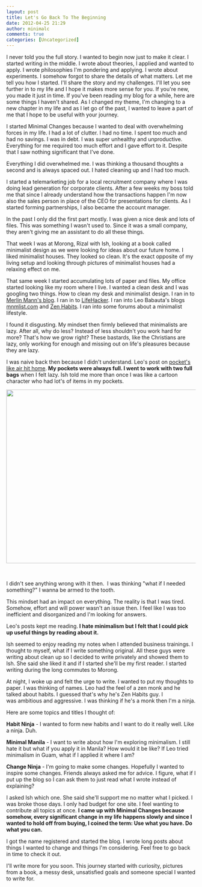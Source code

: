 ```yaml
---
layout: post
title: Let's Go Back To The Beginning
date: 2012-04-25 21:29
author: minimalc
comments: true
categories: [Uncategorized]
---
```

I never told you the full story. I wanted to begin now just to make it clear. I started writing in the middle. I wrote about theories, I applied and wanted to apply. I wrote philosophies I'm pondering and applying. I wrote about experiments. I somehow forgot to share the details of what matters. Let me tell you how I started. I'll share the story and my challenges. I'll let you see further in to my life and I hope it makes more sense for you. If you're new, you made it just in time. If you've been reading my blog for a while, here are some things I haven't shared. As I changed my theme, I'm changing to a new chapter in my life and as I let go of the past, I wanted to leave a part of me that I hope to be useful with your journey.

I started Minimal Changes because I wanted to deal with overwhelming forces in my life. I had a lot of clutter. I had no time. I spent too much and had no savings. I was in debt. I was super unhealthy and unproductive. Everything for me required too much effort and I gave effort to it. Despite that I saw nothing significant that I've done.

Everything I did overwhelmed me. I was thinking a thousand thoughts a second and is always spaced out. I hated cleaning up and I had too much.

I started a telemarketing job for a local recruitment company where I was doing lead generation for corporate clients. After a few weeks my boss told me that since I already understand how the transactions happen I'm now also the sales person in place of the CEO for presentations for clients. As I started forming partnerships, I also became the account manager.

In the past I only did the first part mostly. I was given a nice desk and lots of files. This was something I wasn't used to. Since it was a small company, they aren't giving me an assistant to do all these things.

That week I was at Morong, Rizal with Ish, looking at a book called minimalist design as we were looking for ideas about our future home. I liked minimalist houses. They looked so clean. It's the exact opposite of my living setup and looking through pictures of minimalist houses had a relaxing effect on me.

That same week I started accumulating lots of paper and files. My office started looking like my room where I live. I wanted a clean desk and I was googling two things. How to clean my desk and minimalist design. I ran in to <a href="http://www.43folders.com/">Merlin Mann's blog</a>. I ran in to <a href="http://lifehacker.com">LifeHacker</a>. I ran into Leo Babauta's blogs <a href="http://mnmlist.com">mnmlist.com</a> and <a href="http://zenhabits.net">Zen Habits</a>. I ran into some forums about a minimalist lifestyle.

I found it disgusting. My mindset then firmly believed that minimalists are lazy. After all, why do less? Instead of less shouldn't you work hard for more? That's how we grow right? These bastards, like the Christians are lazy, only working for enough and missing out on life's pleasures because they are lazy.

I was naive back then because I didn't understand. Leo's post on <a href="http://mnmlist.com/carry-less-or-pockets-like-air">pocket's like air hit home</a>.<strong> My pockets were always full. I went to work with two full bags</strong> when I felt lazy. Ish told me more than once I was like a cartoon character who had lot's of items in my pockets.

<a href="http://minimalchanges.com/lets-go-back-to-the-beginning/mask-weapons-guns-swords-from-movies/" rel="attachment wp-att-1875"><img class="alignleft size-full wp-image-1875" title="Mask weapons guns swords from movies" src="http://minimalchanges.com/blog/wp-content/uploads/2012/04/Mask-weapons-guns-swords-from-movies.jpg" alt="" width="852" height="461" /></a>

&nbsp;

I didn't see anything wrong with it then.  I was thinking "what if I needed something?" I wanna be armed to the tooth.

This mindset had an impact on everything. The reality is that I was tired. Somehow, effort and will power wasn't an issue then. I feel like I was too inefficient and disorganized and I'm looking for answers.

Leo's posts kept me reading.<strong> I hate minimalism but I felt that I could pick up useful things by reading about it.</strong>

Ish seemed to enjoy reading my notes when I attended business trainings. I thought to myself, what if I write something original. All these guys were writing about clean up so I decided to write privately and showed them to Ish. She said she liked it and if I started she'll be my first reader. I started writing during the long commutes to Morong.

At night, I woke up and felt the urge to write. I wanted to put my thoughts to paper. I was thinking of names. Leo had the feel of a zen monk and he talked about habits. I guessed that's why he's Zen Habits guy. I was ambitious and aggressive. I was thinking if he's a monk then I'm a ninja.

Here are some topics and titles I thought of:

<strong>Habit Ninja</strong> - I wanted to form new habits and I want to do it really well. Like a ninja. Duh.

<strong>Minimal Manila</strong> - I want to write about how I'm exploring minimalism. I still hate it but what if you apply it in Manila? How would it be like? If Leo tried minimalism in Guam, what if I applied it where I am?

<strong>Change Ninja</strong> - I'm going to make some changes. Hopefully I wanted to inspire some changes. Friends always asked me for advice. I figure, what if I put up the blog so I can ask them to just read what I wrote instead of explaining?

I asked Ish which one. She said she'll support me no matter what I picked. I was broke those days. I only had budget for one site. I feel wanting to contribute all topics at once. <strong>I came up with Minimal Changes because somehow, every significant change in my life happens slowly and since I wanted to hold off from buying, I coined the term: Use what you have. Do what you can.</strong>

I got the name registered and started the blog. I wrote long posts about things I wanted to change and things I'm considering. Feel free to go back in time to check it out.

I'll write more for you soon. This journey started with curiosity, pictures from a book, a messy desk, unsatisfied goals and someone special I wanted to write for.

&nbsp;
